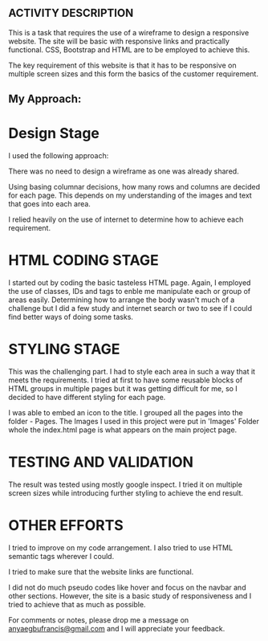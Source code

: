 
## ACTIVITY DESCRIPTION

This is a task that requires the use of a wireframe to design a responsive website. The site will be basic with responsive links and practically functional. CSS, Bootstrap and HTML are to be employed to achieve this.

The key requirement of this website is that it has to be responsive on multiple screen sizes and this form the basics of the customer requirement.

## My Approach:

# Design Stage

I used the following approach:

There was no need to design a wireframe as one was already shared.

Using basing columnar decisions, how many rows and columns are decided for each page. This depends on my understanding of the images and text that goes into each area.

I relied heavily on the use of internet to determine how to achieve each requirement.

#  HTML CODING STAGE
I started out by coding the basic tasteless HTML page. Again, I employed the use of classes, IDs and tags to enble me manipulate each or group of areas easily. Determining how to arrange the body wasn't much of a challenge but I did a few study and internet search or two to see if I could find better ways of doing some tasks.

# STYLING STAGE

This was the challenging part. I had to style each area in such a way that it meets the requirements. I tried at first to have some reusable blocks of HTML groups in multiple pages but it was getting difficult for me, so I decided to have different styling for each page. 

I was able to embed an icon to the title. I grouped all the pages into the folder - Pages. The Images I used in this project were put in 'Images' Folder whole the index.html page is what appears on the main project page.

# TESTING AND VALIDATION

The result was tested using mostly google inspect. I tried it on multiple screen sizes while introducing further styling to achieve the end result.

# OTHER EFFORTS

I tried to improve on my code arrangement. I also tried to use HTML semantic tags wherever I could.

I tried to make sure that the website links are functional.

I did not do much pseudo codes like hover and focus on the navbar and other sections. However, the site is a basic study of responsiveness and I tried to achieve that as much as possible.

For comments or notes, please drop me a message on anyaegbufrancis@gmail.com and I will appreciate your feedback.